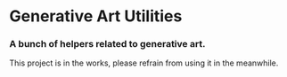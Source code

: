 # Generative Art Utilities

### A bunch of helpers related to generative art.

This project is in the works, please refrain from using it in the meanwhile.
